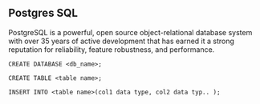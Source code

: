## Postgres SQL

PostgreSQL is a powerful, open source object-relational database system with over 35 years of active development that has earned it a strong reputation for reliability, feature robustness, and performance.

````
CREATE DATABASE <db_name>;
````
````
CREATE TABLE <table name>;
````
````
INSERT INTO <table name>(col1 data type, col2 data typ.. );
````


